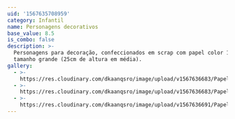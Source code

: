 ```yaml
---
uid: '1567635708959'
category: Infantil
name: Personagens decorativos
base_value: 8.5
is_combo: false
description: >-
  Personagens para decoração, confeccionados em scrap com papel color 180g em
  tamanho grande (25cm de altura em média).
gallery:
  - >-
    https://res.cloudinary.com/dkaanqsro/image/upload/v1567636683/Papelaria%20infantil/Personagens_decorativos_rxjyde.jpg
  - >-
    https://res.cloudinary.com/dkaanqsro/image/upload/v1567636683/Papelaria%20infantil/Urso_xi44vi.jpg
  - >-
    https://res.cloudinary.com/dkaanqsro/image/upload/v1567636691/Papelaria%20infantil/Animais_2_waxl9e.jpg
---
```


